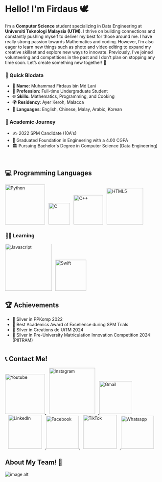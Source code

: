 # Hello! I'm Firdaus 🕊

I’m a **Computer Science** student specializing in Data Engineering at **Universiti Teknologi Malaysia (UTM)**. I thrive on building connections and constantly pushing myself to deliver my best for those around me. I have really strong passion towards Mathematics and coding. However, I’m also eager to learn new things such as photo and video editing to expand my creative skillset and explore new ways to innovate. Previously, I've joined volunteering and competitions in the past and I don't plan on stopping any time soon. Let’s create something new together! 🤍

### 📝 Quick Biodata

- 🌟 **Name:** Muhammad Firdaus bin Md Lani
- 💼 **Profession:** Full-time Undergraduate Student
- 🌐 **Skills:** Mathematics, Programming, and Cooking 
- 🌍 **Residency**: Ayer Keroh, Malacca 
- 💬 **Languages**: English, Chinese, Malay, Arabic, Korean

### 🏫 Academic Journey

- ✍️ 2022 SPM Candidate (10A's)
- 🏅 Graduated Foundation in Engineering with a 4.00 CGPA
- 🏛️ Pursuing Bachelor's Degree in Computer Science (Data Engineering)

<br>

## 💻 Programming Languages
<img src="https://img.shields.io/badge/python-3670A0?style=for-the-badge&logo=python&logoColor=ffdd54" alt="Python" width="130"> <img src="https://img.shields.io/badge/c-%2300599C.svg?style=for-the-badge&logo=c&logoColor=white" alt="C" width="70" hspace="8"> <img src="https://img.shields.io/badge/c++-%2300599C.svg?style=for-the-badge&logo=c%2B%2B&logoColor=white" alt="C++" width="96"> <img src="https://img.shields.io/badge/html5-%23E34F26.svg?style=for-the-badge&logo=html5&logoColor=white" alt="HTML5" width="119" hspace="8">

### 👨‍🎓 Learning
<img src="https://img.shields.io/badge/javascript-%23323330.svg?style=for-the-badge&logo=javascript&logoColor=%23F7DF1E" alt="Javascript" width="153" height="auto"> <img src="https://img.shields.io/badge/swift-F54A2A?style=for-the-badge&logo=swift&logoColor=white" alt="Swift" width="101" height="auto" hspace="7">


## 🏆 Achievements

- 🥈 Silver in PPKomp 2022
- 📖 Best Academics Award of Excellence during SPM Trials
- 🥈 Silver in Creations de UiTM 2024
- 🥈 Silver in Pre-University Matriculation Innovation Competition 2024 (PIITRAM)

#

## 📞 Contact Me! 

<a href="https://www.youtube.com/channel/UC1BNhZyeLEpK76aLuAbof4g">
  <img src="https://img.shields.io/badge/YouTube-%23FF0000.svg?style=for-the-badge&logo=YouTube&logoColor=white" alt="Youtube" width="130">
</a>
<a href="https://www.instagram.com/bangjayjays/">
  <img src="https://img.shields.io/badge/Instagram-%23E4405F.svg?style=for-the-badge&logo=Instagram&logoColor=white" alt="Instagram" width="150" hspace="10">
</a>
<a href="mailto:chrishyungg97@gmail.com">
  <img src="https://img.shields.io/badge/Gmail-D14836?style=for-the-badge&logo=gmail&logoColor=white" alt="Gmail" width="107">
</a>
<a href="https://www.linkedin.com/in/muhammad-firdaus-18ab96332?lipi=urn%3Ali%3Apage%3Ad_flagship3_profile_view_base_contact_details%3B9rvvJs9YS6%2Bj2RuoIEj1TQ%3D%3D">
  <img src="https://img.shields.io/badge/linkedin-%230077B5.svg?style=for-the-badge&logo=linkedin&logoColor=white" alt="LinkedIn" width="110" hspace="10">
</a>
<a href="https://www.facebook.com/profile.php?id=100011467793751">
  <img src="https://img.shields.io/badge/Facebook-%231877F2.svg?style=for-the-badge&logo=Facebook&logoColor=white" alt="Facebook" width="107">
</a>
<a href="https://www.tiktok.com/@bangjayjays">
  <img src="https://img.shields.io/badge/TikTok-%23000000.svg?style=for-the-badge&logo=TikTok&logoColor=white" alt="TikTok" width="110" hspace="10">
</a>
<a href="https://www.wasap.my/601111030080">
  <img src="https://img.shields.io/badge/WhatsApp-25D366?style=for-the-badge&logo=whatsapp&logoColor=white" alt="Whatsapp" width="107">
</a>

## About My Team! 🤝
![image alt](https://github.com/user-attachments/assets/3208db41-931a-4488-be4a-0653b6a82ff6)
